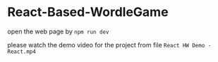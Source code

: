 # React-Based-WordleGame

open the web page by `npm run dev`

please watch the demo video for the project from file `React HW Demo - React.mp4`
